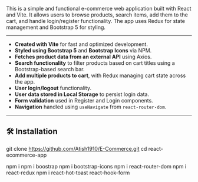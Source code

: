 <!-- React E-Commerce Web App -->

This is a simple and functional e-commerce web application built with React and Vite.
It allows users to browse products, search items, add them to the cart, and handle login/register functionality.
The app uses Redux for state management and Bootstrap 5 for styling.

---

<!-- Features -->

- **Created with Vite** for fast and optimized development.
- **Styled using Bootstrap 5** and **Bootstrap Icons** via NPM.
- **Fetches product data from an external API** using Axios.
- **Search functionality** to filter products based on cart titles using a Bootstrap-based search bar.
- **Add multiple products to cart**, with Redux managing cart state across the app.
- **User login/logout** functionality.
- **User data stored in Local Storage** to persist login data.
- **Form validation** used in Register and Login components.
- **Navigation** handled using `useNavigate` from `react-router-dom`.

---

## 🛠️ Installation

<!-- To Run Code on local server below are steps & dependency -->

git clone https://github.com/Atish1910/E-Commerce.git
cd react-ecommerce-app

npm i
npm i boostrap
npm i bootstrap-icons
npm i react-router-dom
npm i react-redux
npm i react-hot-toast
react-hook-form
